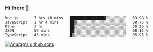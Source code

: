 ### Hi there 👋



<!--
**webB1an/webB1an** is a ✨ _special_ ✨ repository because its `README.md` (this file) appears on your GitHub profile.

Here are some ideas to get you started:

- 🔭 I’m currently working on ...
- 🌱 I’m currently learning ...
- 👯 I’m looking to collaborate on ...
- 🤔 I’m looking for help with ...
- 💬 Ask me about ...
- 📫 How to reach me: ...
- 😄 Pronouns: ...
- ⚡ Fun fact: ...
-->

<!--START_SECTION:waka-->
```text
Vue.js       7 hrs 48 mins   ████████████████░░░░░░░░░   63.98 % 
JavaScript   1 hr 4 mins     ██▒░░░░░░░░░░░░░░░░░░░░░░   08.75 % 
Other        1 hr            ██░░░░░░░░░░░░░░░░░░░░░░░   08.25 % 
JSON         59 mins         ██░░░░░░░░░░░░░░░░░░░░░░░   08.13 % 
TypeScript   43 mins         █▒░░░░░░░░░░░░░░░░░░░░░░░   05.95 % 
```
<!--END_SECTION:waka-->


[![Anurag's github stats](https://github-readme-stats.vercel.app/api?username=webB1an&show_icons=true&theme=radical)](https://github.com/anuraghazra/github-readme-stats)

